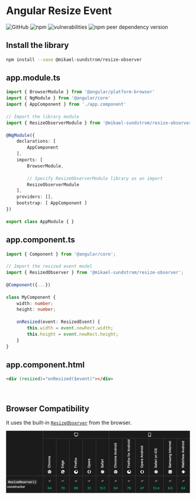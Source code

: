 # Angular Resize Event
![GitHub](https://img.shields.io/github/license/Mikael-Sundstrom/angular-utils)
![npm](https://img.shields.io/npm/dt/@mikael-sundstrom/resize-observer)
![vulnerabilities](https://img.shields.io/snyk/vulnerabilities/github/Mikael-Sundstrom/angular-utils)
![npm peer dependency version](https://img.shields.io/npm/dependency-version/@mikael-sundstrom/resize-observer/peer/@angular/core)
<br>

## Install the library

```bash
npm install --save @mikael-sundstrom/resize-observer
```

## app.module.ts

```typescript
import { BrowserModule } from '@angular/platform-browser'
import { NgModule } from '@angular/core'
import { AppComponent } from './app.component'

// Import the library module
import { ResizeObserverModule } from '@mikael-sundstrom/resize-observer'

@NgModule({
	declarations: [
		AppComponent
	],
	imports: [
		BrowserModule,

		// Specify ResizeObserverModule library as an import
		ResizeObserverModule
	],
	providers: [],
	bootstrap: [ AppComponent ]
})

export class AppModule { }
```

## app.component.ts
```typescript
import { Component } from '@angular/core';

// Import the resized event model
import { ResizedObserver } from '@mikael-sundstrom/resize-observer';

@Component({...})

class MyComponent {
	width: number;
	height: number;

	onResized(event: ResizedEvent) {
		this.width = event.newRect.width;
		this.height = event.newRect.height;
	}
}
```

## app.component.html
```html
<div (resized)="onResized($event)"></div>
```
<br>
  
## Browser Compatibility

It uses the built-in [`ResizeObserver`](https://developer.mozilla.org/en-US/docs/Web/API/ResizeObserver) from the browser.

![browser-compatibility-resize-observer.png](https://raw.githubusercontent.com/Mikael-Sundstrom/angular-utils/master/src/assets/images/browser-compatibility-resize-observer.png)